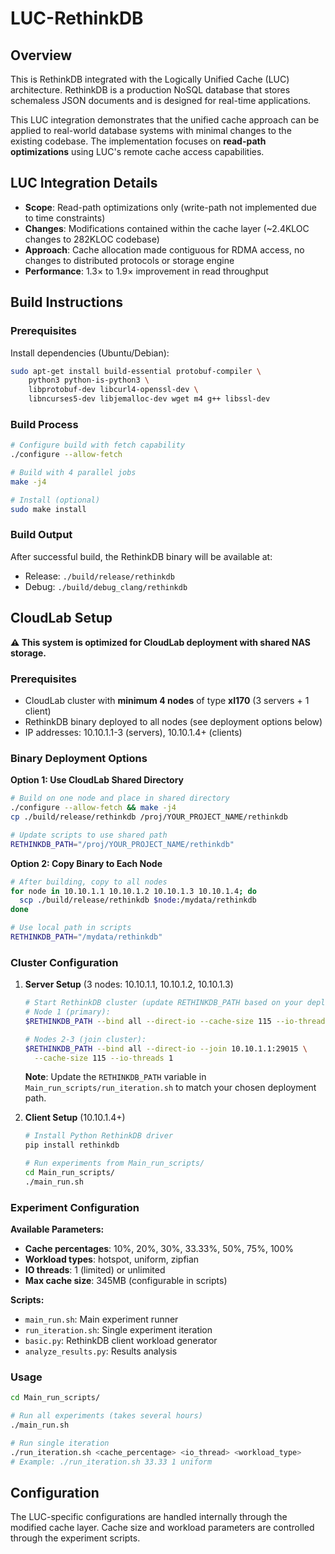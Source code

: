 # LUC-RethinkDB

## Overview

This is RethinkDB integrated with the Logically Unified Cache (LUC) architecture. RethinkDB is a production NoSQL database that stores schemaless JSON documents and is designed for real-time applications. 

This LUC integration demonstrates that the unified cache approach can be applied to real-world database systems with minimal changes to the existing codebase. The implementation focuses on **read-path optimizations** using LUC's remote cache access capabilities.

## LUC Integration Details

- **Scope**: Read-path optimizations only (write-path not implemented due to time constraints)
- **Changes**: Modifications contained within the cache layer (~2.4KLOC changes to 282KLOC codebase)
- **Approach**: Cache allocation made contiguous for RDMA access, no changes to distributed protocols or storage engine
- **Performance**: 1.3× to 1.9× improvement in read throughput

## Build Instructions

### Prerequisites

Install dependencies (Ubuntu/Debian):
```bash
sudo apt-get install build-essential protobuf-compiler \
    python3 python-is-python3 \
    libprotobuf-dev libcurl4-openssl-dev \
    libncurses5-dev libjemalloc-dev wget m4 g++ libssl-dev
```

### Build Process

```bash
# Configure build with fetch capability
./configure --allow-fetch

# Build with 4 parallel jobs
make -j4

# Install (optional)
sudo make install
```

### Build Output

After successful build, the RethinkDB binary will be available at:
- Release: `./build/release/rethinkdb`  
- Debug: `./build/debug_clang/rethinkdb`

## CloudLab Setup

**⚠️ This system is optimized for CloudLab deployment with shared NAS storage.**

### Prerequisites
- CloudLab cluster with **minimum 4 nodes** of type **xl170** (3 servers + 1 client)  
- RethinkDB binary deployed to all nodes (see deployment options below)
- IP addresses: 10.10.1.1-3 (servers), 10.10.1.4+ (clients)

### Binary Deployment Options

**Option 1: Use CloudLab Shared Directory**
```bash
# Build on one node and place in shared directory
./configure --allow-fetch && make -j4
cp ./build/release/rethinkdb /proj/YOUR_PROJECT_NAME/rethinkdb

# Update scripts to use shared path
RETHINKDB_PATH="/proj/YOUR_PROJECT_NAME/rethinkdb"
```

**Option 2: Copy Binary to Each Node**
```bash
# After building, copy to all nodes
for node in 10.10.1.1 10.10.1.2 10.10.1.3 10.10.1.4; do
  scp ./build/release/rethinkdb $node:/mydata/rethinkdb
done

# Use local path in scripts
RETHINKDB_PATH="/mydata/rethinkdb"
```

### Cluster Configuration

1. **Server Setup** (3 nodes: 10.10.1.1, 10.10.1.2, 10.10.1.3)
   ```bash
   # Start RethinkDB cluster (update RETHINKDB_PATH based on your deployment option)
   # Node 1 (primary):
   $RETHINKDB_PATH --bind all --direct-io --cache-size 115 --io-threads 1
   
   # Nodes 2-3 (join cluster):
   $RETHINKDB_PATH --bind all --direct-io --join 10.10.1.1:29015 \
     --cache-size 115 --io-threads 1
   ```

   **Note**: Update the `RETHINKDB_PATH` variable in `Main_run_scripts/run_iteration.sh` to match your chosen deployment path.

2. **Client Setup** (10.10.1.4+)
   ```bash
   # Install Python RethinkDB driver
   pip install rethinkdb
   
   # Run experiments from Main_run_scripts/
   cd Main_run_scripts/
   ./main_run.sh
   ```

### Experiment Configuration

**Available Parameters:**
- **Cache percentages**: 10%, 20%, 30%, 33.33%, 50%, 75%, 100%
- **Workload types**: hotspot, uniform, zipfian
- **IO threads**: 1 (limited) or unlimited
- **Max cache size**: 345MB (configurable in scripts)

**Scripts:**
- `main_run.sh`: Main experiment runner
- `run_iteration.sh`: Single experiment iteration
- `basic.py`: RethinkDB client workload generator
- `analyze_results.py`: Results analysis

### Usage

```bash
cd Main_run_scripts/

# Run all experiments (takes several hours)
./main_run.sh

# Run single iteration
./run_iteration.sh <cache_percentage> <io_thread> <workload_type>
# Example: ./run_iteration.sh 33.33 1 uniform
```

## Configuration

The LUC-specific configurations are handled internally through the modified cache layer. Cache size and workload parameters are controlled through the experiment scripts.